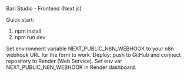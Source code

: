 Bari Studio - Frontend (Next.js)

Quick start:
1. npm install
2. npm run dev

Set environment variable NEXT_PUBLIC_N8N_WEBHOOK to your n8n webhook URL for the form to work.
Deploy: push to GitHub and connect repository to Render (Web Service). Set env var NEXT_PUBLIC_N8N_WEBHOOK in Render dashboard.
